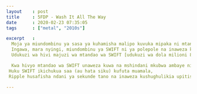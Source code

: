 ```yaml
---
layout    : post
title     : 5FDP - Wash It All The Way
date      : 2020-02-23 07:35:05
tags      : ["metal", "2010s"]

excerpt   : 
  Moja ya miundombinu ya sasa ya kuhamisha malipo kuvuka mipaka ni mtandao wa SWIFT (Society for Worldwide Interbank Financial Telecommunication). 
  Ingawa, mara nyingi, miundombinu ya SWIFT ni ya polepole na inaweza kuhusisha uhamisho kati ya benki kadhaa za kati (kila moja ikichukua ada ya muamala). 
  Udukuzi wa hivi majuzi wa mtandao wa SWIFT [udukuzi wa dola milioni 81], pia, umeonyesha kuwa unajitahidi kukabiliana na kuimarisha usalama wa wigo wa miundombinu yake.

  Kwa hivyo mtandao wa SWIFT unaweza kuwa na mshindani mkubwa ambaye ni Ripple? 
 Huku SWIFT ikichukua saa (au hata siku) kufuta muamala, 
 Ripple husafisha ndani ya sekunde tano na inaweza kushughulikia upitishaji sawa na mtandao wa Visa.

---
```


